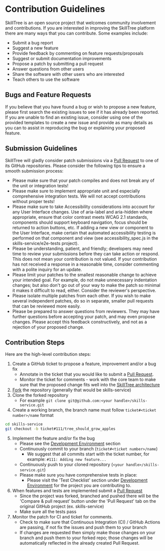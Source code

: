 # Contribution Guidelines

SkillTree is an open source project that welcomes community involvement and contributions. 
If you are interested in improving the SkillTree platform there are many ways that you can contribute. 
Some examples include: 
- Submit a bug report
- Suggest a new feature 
- Provide feedback by commenting on feature requests/proposals
- Suggest or submit documentation improvements
- Propose a patch by submitting a pull request
- Answer questions from other users
- Share the software with other users who are interested
- Teach others to use the software

## Bugs and Feature Requests

If you believe that you have found a bug or wish to propose a new feature, 
please first search the existing issues to see if it has already been reported. 
If you are unable to find an existing issue, consider using one of the provided templates 
to create a new issue and provide as many details as you can to assist in reproducing the bug or explaining your proposed feature.

## Submission Guidelines

SkillTree will gladly consider patch submissions via a [Pull Request](https://help.github.com/en/github/collaborating-with-issues-and-pull-requests/about-pull-requests) to one of its GitHub repositories. 
Please consider the following tips to ensure a smooth submission process:  
- Please make sure that your patch compiles and does not break any of the unit or integration tests!
- Please make sure to implement appropriate unit and especially comprehensive integration tests. We will not accept contributions without proper tests!
- Please make sure to take Accessibility considerations into account for any User Interface changes. Use of aria-label and aria-hidden where appropriate, ensure that color contrast meets WCAG 2.1 standards, components should support keyboard navigation, focus should be returned to action buttons, etc. If adding a new view or component to the User Interface, make certain that automated accessibility testing is performed on that component and view (see accessibility_spec.js in the skills-service/e2e-tests project).
- Please be understanding, patient, and friendly; developers may need time to review your submissions before they can take action or respond. This does not mean your contribution is not valued. If your contribution has not received a response in a reasonable time, consider commenting with a polite inquiry for an update.
- Please limit your patches to the smallest reasonable change to achieve your intended goal. For example, do not make unnecessary indentation changes; but also don't go out of your way to make the patch so minimal it makes it difficult to read, either. Consider the reviewer's perspective.
- Please isolate multiple patches from each other. If you wish to make several independent patches, do so in separate, smaller pull requests that can be reviewed more easily.
- Please be prepared to answer questions from reviewers. They may have further questions before accepting your patch, and may even propose changes. Please accept this feedback constructively, and not as a rejection of your proposed change.

## Contribution Steps

Here are the high-level contribution steps:
1. Create a GitHub ticket to propose a feature, improvement and/or a bug fix 
   - Annotate in the ticket that you would like to submit a [Pull Request](https://help.github.com/en/github/collaborating-with-issues-and-pull-requests/creating-a-pull-request-from-a-fork). 
   - Monitor the ticket for comments - work with the core team to make sure that the proposed change fits well into the [SkillTree architecture](/contribution/architecture.html)
1. [Fork](https://help.github.com/en/github/collaborating-with-issues-and-pull-requests/about-forks) the repository (generally that would be skills-service)
1. Clone the forked repository
   - For example ``git clone git@github.com:<your handle>/skills-service.git``
1. Create a working branch, the branch name must follow ``ticket#<ticket number>/name`` format
```bash
cd skills-service
git checkout -b ticket#111/tree_should_grow_apples
```
5. Implement the feature and/or fix the bug
   - Please see the [Development Environment](/contribution/devEnv.html) section
   - Continuously commit to your branch (``ticket#<ticket number>/name``)
      - We suggest that all commits start with the ticket number, for example: ``#111: Adding new feature...``
   - Continuously push to your cloned repository (``<your handle>/skills-service.git``)
   - Please make sure you have comprehensive tests in place:
     - Please visit the 'Test Checklist' section under [Development Environment](/contribution/devEnv.html) for the project you are contributing to.
6. When features and tests are implemented submit a [Pull Request](https://help.github.com/en/github/collaborating-with-issues-and-pull-requests/creating-a-pull-request-from-a-fork)
   - Since the project was forked, branched and pushed there will be the 'Compare & pull request' button under the 'Pull Request' tab on the original GitHub project (ex. skills-service)
   - Make sure all the tests pass
7. Monitor the patch for CI and ticket for comments.
   - Check to make sure that Continuous Integration (CI) / GitHub Actions are passing, if not fix the issues and push them to your branch
   - If changes are requested then simply make those changes on your branch and push them to your forked repo; those changes will be automatically reflected in the already created Pull Request.
      
